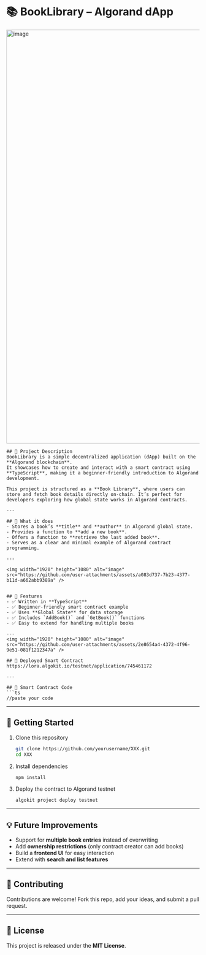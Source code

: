 
# 📚 BookLibrary – Algorand dApp
<img width="1920" height="1080" alt="image" src="https://github.com/user-attachments/assets/08957243-553a-4ca8-8a09-3bfdaeb23d28" />

````
## 🔹 Project Description
BookLibrary is a simple decentralized application (dApp) built on the **Algorand blockchain**.  
It showcases how to create and interact with a smart contract using **TypeScript**, making it a beginner-friendly introduction to Algorand development.  

This project is structured as a **Book Library**, where users can store and fetch book details directly on-chain. It’s perfect for developers exploring how global state works in Algorand contracts.

---

## 🔹 What it does
- Stores a book’s **title** and **author** in Algorand global state.  
- Provides a function to **add a new book**.  
- Offers a function to **retrieve the last added book**.  
- Serves as a clear and minimal example of Algorand contract programming.  

---

<img width="1920" height="1080" alt="image" src="https://github.com/user-attachments/assets/a083d737-7b23-4377-b11d-a662abb9389a" />


## 🔹 Features
- ✅ Written in **TypeScript**  
- ✅ Beginner-friendly smart contract example  
- ✅ Uses **Global State** for data storage  
- ✅ Includes `AddBook()` and `GetBook()` functions  
- ✅ Easy to extend for handling multiple books  

---
<img width="1920" height="1080" alt="image" src="https://github.com/user-attachments/assets/2e8654a4-4372-4f96-9e51-081f1212347a" />

## 🔹 Deployed Smart Contract
https://lora.algokit.io/testnet/application/745461172

---

## 🔹 Smart Contract Code
```ts
//paste your code
````

---

## 🚀 Getting Started

1. Clone this repository

   ```bash
   git clone https://github.com/yourusername/XXX.git
   cd XXX
   ```
2. Install dependencies

   ```bash
   npm install
   ```
3. Deploy the contract to Algorand testnet

   ```bash
   algokit project deploy testnet
   ```

---

## 💡 Future Improvements

* Support for **multiple book entries** instead of overwriting
* Add **ownership restrictions** (only contract creator can add books)
* Build a **frontend UI** for easy interaction
* Extend with **search and list features**

---

## 🤝 Contributing

Contributions are welcome! Fork this repo, add your ideas, and submit a pull request.

---

## 📜 License

This project is released under the **MIT License**.

